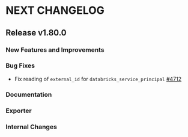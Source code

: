 # NEXT CHANGELOG

## Release v1.80.0

### New Features and Improvements

### Bug Fixes

 * Fix reading of `external_id` for `databricks_service_principal` [#4712](https://github.com/databricks/terraform-provider-databricks/pull/4712)

### Documentation

### Exporter

### Internal Changes
